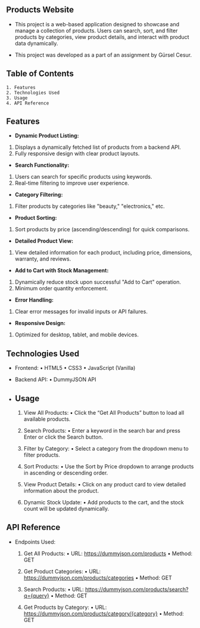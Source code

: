 ## Products Website

- This project is a web-based application designed to showcase and manage a collection of products. Users can search, sort, and filter products by categories, view product details, and interact with product data dynamically.

- This project was developed as a part of an assignment by Gürsel Cesur.

## Table of Contents
	1. Features
	2. Technologies Used
	3. Usage
	4. API Reference

## Features
- **Dynamic Product Listing:**
1. Displays a dynamically fetched list of products from a backend API.
2. Fully responsive design with clear product layouts.

- **Search Functionality:**
1. Users can search for specific products using keywords.
2. Real-time filtering to improve user experience.

- **Category Filtering:**
1. Filter products by categories like "beauty," "electronics," etc.

- **Product Sorting:**
1. Sort products by price (ascending/descending) for quick comparisons.

- **Detailed Product View:**
1. View detailed information for each product, including price, dimensions, warranty, and reviews.

- **Add to Cart with Stock Management:**
1. Dynamically reduce stock upon successful "Add to Cart" operation.
2. Minimum order quantity enforcement.

- **Error Handling:**
1. Clear error messages for invalid inputs or API failures.

- **Responsive Design:**
1. Optimized for desktop, tablet, and mobile devices.

## Technologies Used

- Frontend:
	•	HTML5
	•	CSS3
	•	JavaScript (Vanilla)
	
- Backend API:
	•	DummyJSON API

- ## Usage

	1.	View All Products:
	• Click the “Get All Products” button to load all available products.
	
    2.	Search Products:
	• Enter a keyword in the search bar and press Enter or click the Search button.
	
    3.	Filter by Category:
	• Select a category from the dropdown menu to filter products.
	
    4.	Sort Products:
	• Use the Sort by Price dropdown to arrange products in ascending or descending order.
	
    5.	View Product Details:
	• Click on any product card to view detailed information about the product.
	
    6.	Dynamic Stock Update:
	• Add products to the cart, and the stock count will be updated dynamically.

## API Reference

- Endpoints Used:
	1.	Get All Products:
	•	URL: https://dummyjson.com/products
	•	Method: GET

	2.	Get Product Categories:
	•	URL: https://dummyjson.com/products/categories
	•	Method: GET

	3.	Search Products:
	•	URL: https://dummyjson.com/products/search?q={query}
	•	Method: GET

	4.	Get Products by Category:
	•	URL: https://dummyjson.com/products/category/{category}
	•	Method: GET